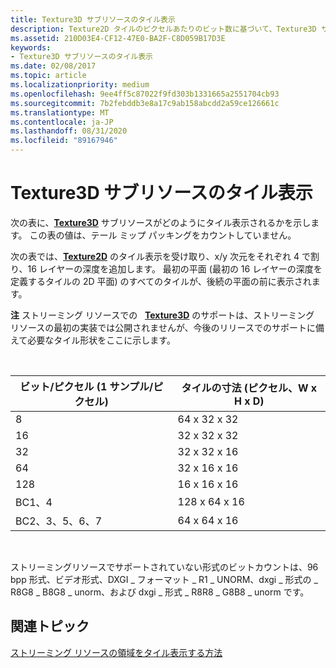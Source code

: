 ```yaml
---
title: Texture3D サブリソースのタイル表示
description: Texture2D タイルのピクセルあたりのビット数に基づいて、Texture3D サブリソースがどのように並べて表示されるかを示す表をご覧ください。
ms.assetid: 210D03E4-CF12-47E0-BA2F-C8D059B17D3E
keywords:
- Texture3D サブリソースのタイル表示
ms.date: 02/08/2017
ms.topic: article
ms.localizationpriority: medium
ms.openlocfilehash: 9ee4ff5c87022f9fd303b1331665a2551704cb93
ms.sourcegitcommit: 7b2febddb3e8a17c9ab158abcdd2a59ce126661c
ms.translationtype: MT
ms.contentlocale: ja-JP
ms.lasthandoff: 08/31/2020
ms.locfileid: "89167946"
---
```

# <a name="texture3d-subresource-tiling"></a>Texture3D サブリソースのタイル表示


次の表に、[**Texture3D**](/windows/desktop/direct3dhlsl/sm5-object-texture3d) サブリソースがどのようにタイル表示されるかを示します。 この表の値は、テール ミップ パッキングをカウントしていません。

次の表では、[**Texture2D**](/windows/desktop/direct3dhlsl/sm5-object-texture2d) のタイル表示を受け取り、x/y 次元をそれぞれ 4 で割り、16 レイヤーの深度を追加します。 最初の平面 (最初の 16 レイヤーの深度を定義するタイルの 2D 平面) のすべてのタイルが、後続の平面の前に表示されます。

**注** ストリーミング リソースでの   [**Texture3D**](/windows/desktop/direct3dhlsl/sm5-object-texture3d) のサポートは、ストリーミング リソースの最初の実装では公開されませんが、今後のリリースでのサポートに備えて必要なタイル形状をここに示します。

 

| ビット/ピクセル (1 サンプル/ピクセル) | タイルの寸法 (ピクセル、W x H x D) |
|-----------------------------|---------------------------------|
| 8                           | 64 x 32 x 32                        |
| 16                          | 32 x 32 x 32                        |
| 32                          | 32 x 32 x 16                        |
| 64                          | 32 x 16 x 16                        |
| 128                         | 16 x 16 x 16                        |
| BC1、4                       | 128 x 64 x 16                       |
| BC2、3、5、6、7                 | 64 x 64 x 16                        |

 

ストリーミングリソースでサポートされていない形式のビットカウントは、96 bpp 形式、ビデオ形式、DXGI \_ フォーマット \_ R1 \_ UNORM、dxgi \_ 形式の \_ R8G8 \_ B8G8 \_ unorm、および dxgi \_ 形式 \_ R8R8 \_ G8B8 \_ unorm です。

## <a name="span-idrelated-topicsspanrelated-topics"></a><span id="related-topics"></span>関連トピック


[ストリーミング リソースの領域をタイル表示する方法](how-a-streaming-resource-s-area-is-tiled.md)

 

 